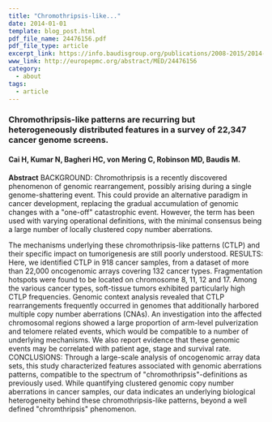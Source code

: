 ```yaml
---
title: "Chromothripsis-like..."
date: 2014-01-01
template: blog_post.html
pdf_file_name: 24476156.pdf
pdf_file_type: article
excerpt_link: https://info.baudisgroup.org/publications/2008-2015/2014-01-01-Chromothripsis-like/
www_link: http://europepmc.org/abstract/MED/24476156
category:
  - about
tags:
  - article
---
```


### Chromothripsis-like patterns are recurring but heterogeneously distributed features in a survey of 22,347 cancer genome screens.
#### Cai H, Kumar N, Bagheri HC, von Mering C, Robinson MD, Baudis M.

**Abstract** BACKGROUND: Chromothripsis is a recently discovered phenomenon of genomic rearrangement, possibly arising during a single genome-shattering event. This could provide an alternative paradigm in cancer development, replacing the gradual accumulation of genomic changes with a "one-off" catastrophic event. However, the term has been used with varying operational definitions, with the minimal consensus being a large number of locally clustered copy number aberrations.

<!--more-->

The mechanisms underlying these chromothripsis-like patterns (CTLP) and their specific impact on tumorigenesis are still poorly understood. RESULTS: Here, we identified CTLP in 918 cancer samples, from a dataset of more than 22,000 oncogenomic arrays covering 132 cancer types. Fragmentation hotspots were found to be located on chromosome 8, 11, 12 and 17. Among the various cancer types, soft-tissue tumors exhibited particularly high CTLP frequencies. Genomic context analysis revealed that CTLP rearrangements frequently occurred in genomes that additionally harbored multiple copy number aberrations (CNAs). An investigation into the affected chromosomal regions showed a large proportion of arm-level pulverization and telomere related events, which would be compatible to a number of underlying mechanisms. We also report evidence that these genomic events may be correlated with patient age, stage and survival rate. CONCLUSIONS: Through a large-scale analysis of oncogenomic array data sets, this study characterized features associated with genomic aberrations patterns, compatible to the spectrum of "chromothripsis"-definitions as previously used. While quantifying clustered genomic copy number aberrations in cancer samples, our data indicates an underlying biological heterogeneity behind these chromothripsis-like patterns, beyond a well defined "chromthripsis" phenomenon.
